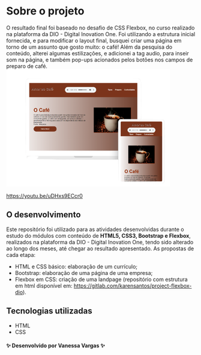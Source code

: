 # Sobre o projeto

O resultado final foi baseado no desafio de CSS Flexbox, no curso realizado na plataforma da DIO - Digital Inovation One. Foi utilizando a estrutura inicial fornecida, e para modificar o layout final, busquei criar uma página em torno de um assunto que gosto muito: o café! Além da pesquisa do conteúdo, alterei algumas estilizações, e adicionei a tag audio, para inseir som na página, e também pop-ups acionados pelos botões nos campos de preparo de café.
![Mockups](https://github.com/VanessaVargas/html-developer-DIO/blob/master/assets/img/mockup-cafe.png)

https://youtu.be/uDHxs9ECcr0

## O desenvolvimento

Este repositório foi utilizado para as atividades desenvolvidas durante o estudo do módulos com conteúdo de **HTML5, CSS3, Bootstrap e Flexbox**, realizados na plataforma da DIO - Digital Inovation One, tendo sido alterado ao longo dos meses, até chegar ao resultado apresentado. As propostas de cada etapa:

- HTML e CSS básico: elaboração de um currículo;
- Bootstrap: elaboração de uma página de uma empresa;
- Flexbox em CSS: criação de uma landpage (repositório com estrutura em html disponível em: https://gitlab.com/karensantos/project-flexbox-dio).

## Tecnologias utilizadas

- HTML
- CSS

#### ✨ Desenvolvido por Vanessa Vargas ✨
